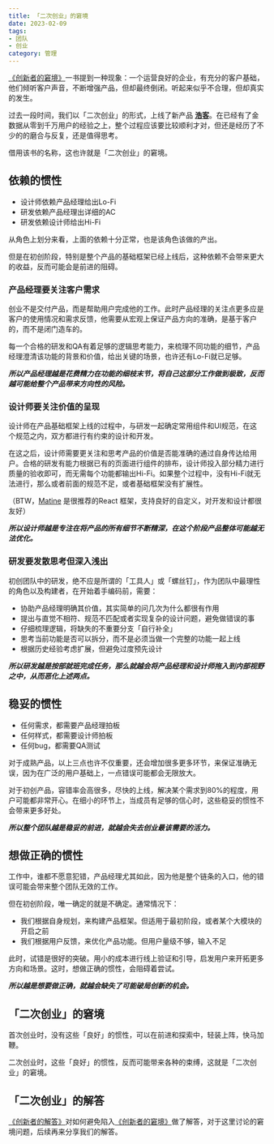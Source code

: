 ```yaml
---
title: 「二次创业」的窘境
date: 2023-02-09
tags: 
- 团队
- 创业
category: 管理
---
```

[《创新者的窘境》](https://book.douban.com/subject/4243770/)一书提到一种现象：一个运营良好的企业，有充分的客户基础，他们倾听客户声音，不断增强产品，但却最终倒闭。听起来似乎不合理，但却真实的发生。

过去一段时间，我们以「二次创业」的形式，上线了新产品 [**浩客**](https://howxm.com/)。在已经有了金数据从零到千万用户的经验之上，整个过程应该要比较顺利才对，但还是经历了不少的的磨合与反复，还是值得思考。

借用该书的名称，这也许就是「二次创业」的窘境。

## 依赖的惯性

- 设计师依赖产品经理给出Lo-Fi
- 研发依赖产品经理出详细的AC
- 研发依赖设计师给出Hi-Fi

从角色上划分来看，上面的依赖十分正常，也是该角色该做的产出。

但是在初创阶段，特别是整个产品的基础框架已经上线后，这种依赖不会带来更大的收益，反而可能会是前进的阻碍。

### 产品经理要关注客户需求

创业不是交付产品，而是帮助用户完成他的工作。此时产品经理的关注点更多应是客户的使用情况和需求反馈，他需要从宏观上保证产品方向的准确，是基于客户的，而不是闭门造车的。

每一个合格的研发和QA有着足够的逻辑思考能力，来梳理不同功能的细节，产品经理澄清该功能的背景和价值，给出关键的场景，也许还有Lo-Fi就已足够。

***所以产品经理越是花费精力在功能的细枝末节，将自己这部分工作做到极致，反而越可能给整个产品带来方向性的风险。***

### 设计师要关注价值的呈现

设计师在产品基础框架上线的过程中，与研发一起确定常用组件和UI规范，在这个规范之内，双方都进行有约束的设计和开发。

在这之后，设计师需要更关注和思考产品的价值是否能准确的通过自身传达给用户。合格的研发有能力根据已有的页面进行组件的排布，设计师投入部分精力进行质量的验收即可，而无需每个功能都输出Hi-Fi。如果整个过程中，没有Hi-Fi就无法进行，那么或者前面的规范不足，或者基础框架没有扩展性。

（BTW，[Matine](https://mantine.dev/) 是很推荐的React 框架，支持良好的自定义，对开发和设计都很友好）

***所以设计师越是专注在将产品的所有细节不断精深，在这个阶段产品整体可能越无法优化。***

### 研发要发散思考但深入浅出

初创团队中的研发，绝不应是所谓的「工具人」或「螺丝钉」，作为团队中最理性的角色以及构建者，在开始着手编码前，需要：

- 协助产品经理明确其价值，其实简单的问几次为什么都很有作用
- 提出与直觉不相符、规范不匹配或者实现复杂的设计问题，避免做错误的事
- 仔细梳理逻辑，将缺失的不重要分支「自行补全」
- 思考当前功能是否可以拆分，而不是必须当做一个完整的功能一起上线
- 根据历史经验考虑扩展，但避免过度预先设计

***所以研发越是按部就班完成任务，那么就越会将产品经理和设计师拖入到内部视野之中，从而恶化上述两点。***

## 稳妥的惯性

- 任何需求，都需要产品经理拍板
- 任何样式，都需要设计师拍板
- 任何bug，都需要QA测试

对于成熟产品，以上三点也许不仅重要，还会增加很多更多环节，来保证准确无误，因为在广泛的用户基础上，一点错误可能都会无限放大。

对于初创产品，容错率会高很多，尽快的上线，解决某个需求到80%的程度，用户可能都非常开心。在细小的环节上，当成员有足够的信心时，这些稳妥的惯性不会带来更多好处。

***所以整个团队越是稳妥的前进，就越会失去创业最该需要的活力。***

## 想做正确的惯性

工作中，谁都不愿意犯错，产品经理尤其如此，因为他是整个链条的入口，他的错误可能会带来整个团队无效的工作。

但在初创阶段，唯一确定的就是不确定。通常情况下：

- 我们根据自身规划，来构建产品框架。但适用于最初阶段，或者某个大模块的开启之前
- 我们根据用户反馈，来优化产品功能。但用户量级不够，输入不足

此时，试错是很好的突破。用小的成本进行线上验证和引导，启发用户来开拓更多方向和场景。这时，想做正确的惯性，会阻碍着尝试。

***所以越是想要做正确，就越会缺失了可能破局创新的机会。***

## 「二次创业」的窘境

首次创业时，没有这些「良好」的惯性，可以在前进和探索中，轻装上阵，快马加鞭。

二次创业时，这些「良好」的惯性，反而可能带来各种的束缚，这就是「二次创业」的窘境。

## 「二次创业」的解答

[《创新者的解答》](https://book.douban.com/subject/25742292/)对如何避免陷入[《创新者的窘境》](https://book.douban.com/subject/4243770/)做了解答，对于这里讨论的窘境问题，后续再来分享我们的解答。